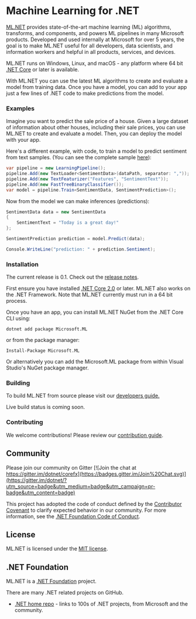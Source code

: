# Machine Learning for .NET

[ML.NET](https://www.microsoft.com/net/learn/apps/machine-learning-and-ai/ml-dotnet) provides state-of-the-art machine learning (ML) algorithms, transforms, and components, and powers ML pipelines in many Microsoft products.  Developed and used internally at Microsoft for over 5 years, the goal is to make ML.NET useful for all developers, data scientists, and information workers and helpful in all products, services, and devices.

ML.NET runs on Windows, Linux, and macOS - any platform where 64 bit [.NET Core](https://github.com/dotnet/core) or later is available.

With ML.NET you can use the latest ML algorithms to create and evaluate a model from training data. Once you have a model, you can add to your app just a few lines of .NET code to make predictions from the model. 

### Examples

Imagine you want to predict the sale price of a house. Given a large dataset of information about other houses, including their sale prices, you can use ML.NET to create and evaluate a model. Then, you can deploy the model with your app.

Here's a different example, with code, to train a model to predict sentiment from text samples. (You can see the complete sample [here](https://github.com/dotnet/machinelearning/blob/master/test/Microsoft.ML.Tests/Scenarios/Scenario3_SentimentPrediction.cs)):

```C#
var pipeline = new LearningPipeline();
pipeline.Add(new TextLoader<SentimentData>(dataPath, separator: ","));
pipeline.Add(new TextFeaturizer("Features", "SentimentText"));
pipeline.Add(new FastTreeBinaryClassifier());
var model = pipeline.Train<SentimentData, SentimentPrediction>();
```

Now from the model we can make inferences (predictions):

```C#
SentimentData data = new SentimentData
{
    SentimentText = "Today is a great day!"
};

SentimentPrediction prediction = model.Predict(data);

Console.WriteLine("prediction: " + prediction.Sentiment);
```

### Installation

The current release is 0.1. Check out the [release notes](https://github.com/dotnet/machinelearning/blob/master/Documentation/release-notes/0.1/release-0.1.md).

First ensure you have installed [.NET Core 2.0](https://www.microsoft.com/net/learn/get-started) or later. ML.NET also works on the .NET Framework. Note that ML.NET currently must run in a 64 bit process.

Once you have an app, you can install ML.NET NuGet from the .NET Core CLI using:
```
dotnet add package Microsoft.ML
```

or from the package manager:
```
Install-Package Microsoft.ML
```

Or alternatively you can add the Microsoft.ML package from within Visual Studio's NuGet package manager.

### Building

To build ML.NET from source please visit our [developers guide.](https://github.com/dotnet/machinelearning/blob/master/Documentation/project-docs/developer-guide.md)

Live build status is coming soon.

### Contributing

We welcome contributions! Please review our [contribution guide](https://github.com/dotnet/machinelearning/blob/master/CONTRIBUTING.md).

## Community

Please join our community on Gitter [![Join the chat at https://gitter.im/dotnet/corefx](https://badges.gitter.im/Join%20Chat.svg)](https://gitter.im/dotnet/?utm_source=badge&utm_medium=badge&utm_campaign=pr-badge&utm_content=badge)

This project has adopted the code of conduct defined by the [Contributor Covenant](http://contributor-covenant.org/) to clarify expected behavior in our community.
For more information, see the [.NET Foundation Code of Conduct](https://dotnetfoundation.org/code-of-conduct).

## License

ML.NET is licensed under the [MIT license](LICENSE).

## .NET Foundation

ML.NET is a [.NET Foundation](http://www.dotnetfoundation.org/projects) project.

There are many .NET related projects on GitHub.

- [.NET home repo](https://github.com/Microsoft/dotnet) - links to 100s of .NET projects, from Microsoft and the community.


